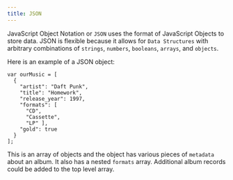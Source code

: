 ```yaml
---
title: JSON
---
```

JavaScript Object Notation or `JSON` uses the format of JavaScript Objects to store data. JSON is flexible because it allows for `Data Structures` with arbitrary combinations of `strings`, `numbers`, `booleans`, `arrays`, and `objects`.

Here is an example of a JSON object:

    var ourMusic = [
      {
        "artist": "Daft Punk",
        "title": "Homework",
        "release_year": 1997,
        "formats": [ 
          "CD", 
          "Cassette", 
          "LP" ],
        "gold": true
      }
    ];

This is an array of objects and the object has various pieces of `metadata` about an album. It also has a nested `formats` array. Additional album records could be added to the top level array.